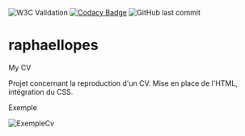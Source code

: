 ![W3C Validation](https://img.shields.io/w3c-validation/html?targetUrl=https%3A%2F%2Fbaaanto.github.io%2Fraphaellopes.github.io%2F)
   [![Codacy Badge](https://app.codacy.com/project/badge/Grade/4f36398285674f92802a08a1b564ac3b)](https://www.codacy.com/manual/Baaanto/raphaellopes.github.io?utm_source=github.com&amp;utm_medium=referral&amp;utm_content=Baaanto/raphaellopes.github.io&amp;utm_campaign=Badge_Grade)  ![GitHub last commit](https://img.shields.io/github/last-commit/baaanto/raphaellopes.github.io)

# raphaellopes
My CV

Projet concernant la reproduction d'un CV. Mise en place de l'HTML, intégration du CSS.

Exemple

![ExempleCv](https://user.oc-static.com/upload/2019/04/12/15550721972967_Resume%20-%203.png)
